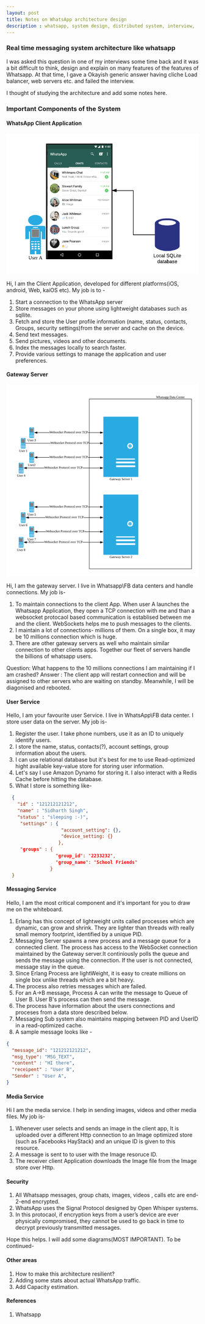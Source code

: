 ```yaml
---
layout: post
title: Notes on WhatsApp architecture design
description : whatsapp, system design, distributed system, interview,  client, server, gateway
---
```



### Real time messaging system architecture like whatsapp
I was asked this question in one of my interviews some time back and it was a bit difficult to think, design and explain on many features 
of the features of Whatsapp. At that time, I gave a Okayish generic answer having cliche Load balancer, web servers etc. and failed the interview.

I thought of studying the architecture and add some notes here.




### Important Components of the System

#### WhatsApp Client Application
![Client App](/images/whatsapp_client.png "Client App Diagram")

Hi, I am the Client Application, developed for different platforms(iOS, android, Web, kaiOS etc).  My job is to -
  1. Start a connection to the WhatsApp server
  2. Store messages on your phone using lightweight databases such as sqllite.
  3. Fetch and store the User profile information (name, status, 
  contacts, Groups, security settings)from the server and cache on the device.
  4. Send text messages.
  5. Send pictures, videos and other documents.
  6. Index the messages locally to search faster.
  7. Provide various settings to manage the application and user preferences.
  
 
 
#### Gateway Server

![Gateway Server](/images/whatsapp_gateway.png "Gateway Diagram")

Hi, I am the gateway server. I live in Whatsapp\FB data centers and handle connections. My job is-
  1. To maintain connections to the client App. When user A launches the Whatsapp Application, they open a TCP connection with me and than 
  a websocket protocaol based communication is establised between me and the client. WebSockets helps me to push messages to the clients.
  2. I maintain a lot of connections- millions of them. On a single box, it may be 10 millions connection which is huge.
  3. There are other gateway servers as well who maintain similar connection to other clients apps. Together our fleet of servers handle the billions of whatsapp users.
  
   Question: What happens to the 10 millions connections I am maintaining if I am crashed? 
   Answer : The client app will restart connection and will be assigned to other servers who are waiting on standby. Meanwhile, I will 
  be diagonised and rebooted.

#### User Service
Hello, I am your favourite user Service. I live in WhatsApp\FB data center. I store user data on the server. My job is-
  1. Register the user. I take phone numbers, use it as an ID to uniquely identify users.
  2. I store the name, status, contacts(?), account settings, group information about the users.
  3. I can use relational database but it's best for me to use Read-optimized hight available key-value store for storing user information.
  4. Let's say I use Amazon Dynamo for storing it. I also interact with a Redis Cache before hitting the database.
  5. What I store is something like-
  ```json
    { 
      "id" : "121212121212", 
      "name" : "Sidharth Singh",
      "status" : "sleeping :-)", 
       "settings" : { 
                      "account_setting": {},
                      "device_setting: {}
                     },
       "groups" : { 
                    "group_id": "2233232",
                    "group_name": "School Friends"
                  }
    }
```
   
#### Messaging Service
  Hello, I am the most critical component and it's important for you to draw me on the whiteboard. 
  1. Erlang has this concept of lightweight units called processes which are dynamic, can grow and shrink. They are lighter than threads
  with really small memory footprint, identified by a unique PID.
  2. Messaging Server spawns a new process and a message queue for a connected client. The process has access to the WebSocket connection
  maintained by the Gateway server.It continiously polls the queue and sends the message using the connection.
  If the user is not connected, message stay in the queue.
  3. Since Erlang Process are lightWeight, it is easy to create millions on single box unlike threads which are a bit heavy.
  4. The process also retries messages which are failed.
  5. For an A->B message, Process A can write the message to Queue of User B. User B's process can then send the message.
  6. The process have information about the users connections and proceses from a data store described below.
  7. Messaging Sub system also maintains mapping between PID and UserID in a read-optimized cache.
  8. A sample message looks like -
  
  ```json
  {
    "message_id": "121212121212",
    "msg_type": "MSG_TEXT",
    "content" : "HI there",
    "receipent" : "User B",
    "Sender" : "User A",
  }
  ```
  
 #### Media Service
  Hi I am the media service. I help in sending images, videos and other media files. My job is-
  1. Whenever user selects and sends an image in the client app, It is uploaded over a different Http connection to an Image optimized store (such as Facebooks HayStack) and an unique ID is given to this resource.
  2. A message is sent to to user with the Image resoruce ID.
  3. The receiver client Application downloads the Image file from the Image store over Http.
  
  
#### Security 
  
  1. All Whatsapp messages, group chats, images, videos , calls etc are end-2-end encrypted.
  2. WhatsApp uses the Signal Protocol designed by Open Whisper systems.
  3. In this protocaol, if encryption keys from a user’s device are ever physically compromised, they cannot be used to go    back in time to decrypt previously transmitted messages.
  
  Hope this helps. I will add some diagrams(MOST IMPORTANT).
  To be continued-
  
#### Other areas 
 1. How to make this architecture resilient?
 2. Adding some stats about actual WhatsApp traffic.
 3. Add Capacity estimation.

  
#### References
1. Whatsapp 
